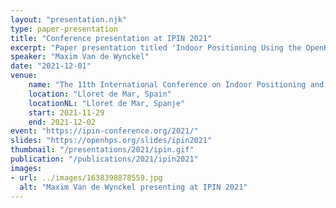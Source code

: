 ```yaml
---
layout: "presentation.njk"
type: paper-presentation
title: "Conference presentation at IPIN 2021"
excerpt: "Paper presentation titled 'Indoor Positioning Using the OpenHPS Framework'"
speaker: "Maxim Van de Wynckel"
date: "2021-12-01"
venue:
    name: "The 11th International Conference on Indoor Positioning and Indoor Navigation"
    location: "Lloret de Mar, Spain"
    locationNL: "Lloret de Mar, Spanje"
    start: 2021-11-29
    end: 2021-12-02
event: "https://ipin-conference.org/2021/"
slides: "https://openhps.org/slides/ipin2021"
thumbnail: "/presentations/2021/ipin.gif"
publication: "/publications/2021/ipin2021"
images:
- url: ../images/1638398878559.jpg
  alt: "Maxim Van de Wynckel presenting at IPIN 2021"
---
```

